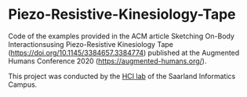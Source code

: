 # Piezo-Resistive-Kinesiology-Tape
Code of the examples provided in the ACM article Sketching On-Body Interactionsusing Piezo-Resistive Kinesiology Tape (https://doi.org/10.1145/3384657.3384774) published at the Augmented Humans Conference 2020 (https://augmented-humans.org/).

This project was conducted by the [HCI lab](https://hci.cs.uni-saarland.de/) of the Saarland Informatics Campus.

